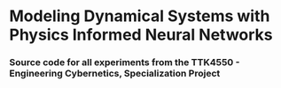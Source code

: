 # Modeling Dynamical Systems with Physics Informed Neural Networks

### Source code for all experiments from the TTK4550 - Engineering Cybernetics, Specialization Project
